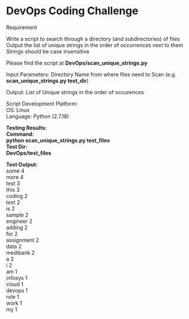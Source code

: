 # DevOps Coding Challenge 

Requirement</br>

Write a script to search through a directory (and subdirectories) of files</br>
Output the list of unique strings in the order of occurrences next to them</br>
Strings should be case insensitive</br>


Please find the script at **DevOps/scan_unique_strings.py**</br>


Input Parameters: Directory Name from where files need to Scan (e.g. **scan_unique_strings.py test_dir**)</br>

Output: List of Unique strings in the order of occurences</br> 


Script Development Platform:</br>
OS: Linux</br>
Language: Python (2.7.18)</br>

**Testing Results:**</br>
**Command:** </br> **python scan_unique_strings.py test_files**</br>
**Test Dir:** </br> **DevOps/test_files**</br>

**Test Output:**</br>
some 4</br>
more 4</br>
test 3</br>
this 3</br>
coding 2</br>
text 2</br>
is 2</br>
sample 2</br>
engineer 2</br>
adding 2</br>
for 2</br>
assignment 2</br>
data 2</br>
medibank 2</br>
a 2</br>
i 2</br>
am 1</br>
infosys 1</br>
cloud 1</br>
devops 1</br>
role 1</br>
work 1</br>
my 1</br>
